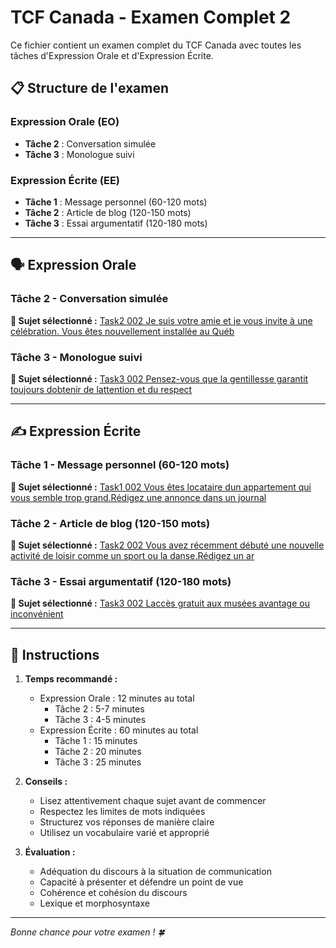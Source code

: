 # TCF Canada - Examen Complet 2

Ce fichier contient un examen complet du TCF Canada avec toutes les tâches d'Expression Orale et d'Expression Écrite.

## 📋 Structure de l'examen

### Expression Orale (EO)
- **Tâche 2** : Conversation simulée
- **Tâche 3** : Monologue suivi

### Expression Écrite (EE)  
- **Tâche 1** : Message personnel (60-120 mots)
- **Tâche 2** : Article de blog (120-150 mots)
- **Tâche 3** : Essai argumentatif (120-180 mots)

---

## 🗣️ Expression Orale

### Tâche 2 - Conversation simulée

**📄 Sujet sélectionné :** [Task2 002 Je suis votre amie et je vous invite à une célébration. Vous êtes nouvellement installée au Québ](tcf_canada/eo/task2/task2_002_Je_suis_votre_amie_et_je_vous_invite_à_une_célébration._Vous_êtes_nouvellement_installée_au_Québ.md)

### Tâche 3 - Monologue suivi

**📄 Sujet sélectionné :** [Task3 002 Pensez-vous que la gentillesse garantit toujours dobtenir de lattention et du respect](tcf_canada/eo/task3/task3_002_Pensez-vous_que_la_gentillesse_garantit_toujours_dobtenir_de_lattention_et_du_respect.md)

---

## ✍️ Expression Écrite

### Tâche 1 - Message personnel (60-120 mots)

**📄 Sujet sélectionné :** [Task1 002 Vous êtes locataire dun appartement qui vous semble trop grand.Rédigez une annonce dans un journal](tcf_canada/ee/task1/task1_002_Vous_êtes_locataire_dun_appartement_qui_vous_semble_trop_grand.Rédigez_une_annonce_dans_un_journal.md)

### Tâche 2 - Article de blog (120-150 mots)

**📄 Sujet sélectionné :** [Task2 002 Vous avez récemment débuté une nouvelle activité de loisir comme un sport ou la danse.Rédigez un ar](tcf_canada/ee/task2/task2_002_Vous_avez_récemment_débuté_une_nouvelle_activité_de_loisir_comme_un_sport_ou_la_danse.Rédigez_un_ar.md)

### Tâche 3 - Essai argumentatif (120-180 mots)

**📄 Sujet sélectionné :** [Task3 002 Laccès gratuit aux musées avantage ou inconvénient](tcf_canada/ee/task3/task3_002_Laccès_gratuit_aux_musées_avantage_ou_inconvénient.md)

---

## 📝 Instructions

1. **Temps recommandé :**
   - Expression Orale : 12 minutes au total
     - Tâche 2 : 5-7 minutes
     - Tâche 3 : 4-5 minutes
   - Expression Écrite : 60 minutes au total
     - Tâche 1 : 15 minutes
     - Tâche 2 : 20 minutes  
     - Tâche 3 : 25 minutes

2. **Conseils :**
   - Lisez attentivement chaque sujet avant de commencer
   - Respectez les limites de mots indiquées
   - Structurez vos réponses de manière claire
   - Utilisez un vocabulaire varié et approprié

3. **Évaluation :**
   - Adéquation du discours à la situation de communication
   - Capacité à présenter et défendre un point de vue
   - Cohérence et cohésion du discours
   - Lexique et morphosyntaxe

---

*Bonne chance pour votre examen ! 🍀*
